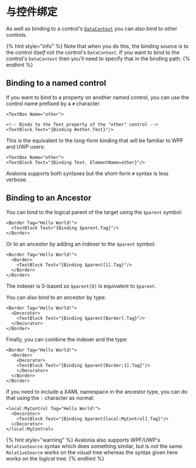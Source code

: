 # 与控件绑定

As well as binding to a control's [`DataContext`](https://docs.avaloniaui.net/docs/data-binding/the-datacontext) you can also bind to other controls.

{% hint style="info" %}
Note that when you do this, the binding source is to the _control itself_ not the control's `DataContext`. If you want to bind to the control's `DataContext` then you'll need to specify that in the binding path.
{% endhint %}

## Binding to a named control

If you want to bind to a property on another named control, you can use the control name prefixed by a `#` character.

```markup
<TextBox Name="other">

<!-- Binds to the Text property of the "other" control -->
<TextBlock Text="{Binding #other.Text}"/>
```

This is the equivalent to the long-form binding that will be familiar to WPF and UWP users:

```markup
<TextBox Name="other">
<TextBlock Text="{Binding Text, ElementName=other}"/>
```

Avalonia supports both syntaxes but the short-form `#` syntax is less verbose.

## Binding to an Ancestor <a id="binding-to-an-ancestor"></a>

You can bind to the logical parent of the target using the `$parent` symbol:

```markup
<Border Tag="Hello World!">
  <TextBlock Text="{Binding $parent.Tag}"/>
</Border>
```

Or to an ancestor by adding an indexer to the `$parent` symbol:

```markup
<Border Tag="Hello World!">
  <Border>
    <TextBlock Text="{Binding $parent[1].Tag}"/>
  </Border>
</Border>
```

The indexer is 0-based so `$parent[0]` is equivalent to `$parent`.

You can also bind to an ancestor by type:

```markup
<Border Tag="Hello World!">
  <Decorator>
    <TextBlock Text="{Binding $parent[Border].Tag}"/>
  </Decorator>
</Border>
```

Finally, you can combine the indexer and the type:

```markup
<Border Tag="Hello World!">
  <Border>
    <Decorator>
    <TextBlock Text="{Binding $parent[Border;1].Tag}"/>
    </Decorator>
  </Border>
</Border>
```

If you need to include a XAML namespace in the ancestor type, you can do that using the `:` character as normal:

```markup
<local:MyControl Tag="Hello World!">
  <Decorator>
    <TextBlock Text="{Binding $parent[local:MyControl].Tag}"/>
  </Decorator>
</local:MyControl>
```

{% hint style="warning" %}
Avalonia also supports WPF/UWP's `RelativeSource` syntax which does something similar, but is _not_ the same. `RelativeSource` works on the _visual_ tree whereas the syntax given here works on the _logical_ tree.
{% endhint %}

